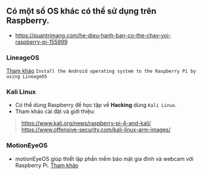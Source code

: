 ## Có một số OS khác có thể sử dụng trên Raspberry.
- https://quantrimang.com/he-dieu-hanh-ban-co-the-chay-voi-raspberry-pi-155999


### LineageOS
[Tham khảo](https://pimylifeup.com/raspberry-pi-android-lineageos/)
`Install the Android operating system to the Raspberry Pi by using LineageOS`

### Kali Linux
- Có thể dùng Raspberry để học tập về **Hacking** dùng `Kali Linux`.
- Tham khảo cài đặt và giới thiệu:
> https://www.kali.org/news/raspberry-pi-4-and-kali/ \
> https://www.offensive-security.com/kali-linux-arm-images/

### MotionEyeOS
- motionEyeOS giúp thiết lập phần mềm bảo mật gia đình và webcam với Raspberry Pi.
[Tham khảo](https://www.youtube.com/watch?v=Lr2dOBRVqec)
